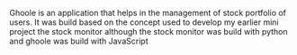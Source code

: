Ghoole is an application that helps in the management of stock portfolio of users. It was build based on the concept used to develop my earlier mini project the stock monitor although the stock monitor was build with python and ghoole was build with JavaScript
